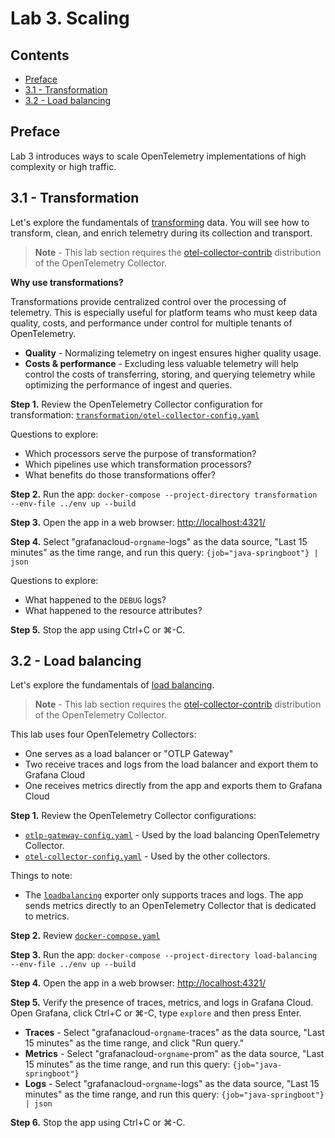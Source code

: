# Lab 3. Scaling

## Contents

* [Preface](#preface)
* [3.1 - Transformation](#3.1-transformation)
* [3.2 - Load balancing](#3.2-load-balancing)


<a name="preface"></a>
## Preface

Lab 3 introduces ways to scale OpenTelemetry implementations of high complexity or high traffic.


<a name="3.1-transformation"></a>
## 3.1 - Transformation

Let's explore the fundamentals of [transforming](https://opentelemetry.io/docs/collector/transforming-telemetry/) data. You will see how to transform, clean, and enrich telemetry during its collection and transport.

> **Note** - This lab section requires the [otel-collector-contrib](https://github.com/open-telemetry/opentelemetry-collector-contrib) distribution of the OpenTelemetry Collector.

**Why use transformations?**

Transformations provide centralized control over the processing of telemetry. This is especially useful for platform teams who must keep data quality, costs, and performance under control for multiple tenants of OpenTelemetry.

* **Quality** - Normalizing telemetry on ingest ensures higher quality usage.
* **Costs & performance** - Excluding less valuable telemetry will help control the costs of transferring, storing, and querying telemetry while optimizing the performance of ingest and queries.

**Step 1.** Review the OpenTelemetry Collector configuration for transformation: [`transformation/otel-collector-config.yaml`](transformation/otel-collector-config.yaml)

Questions to explore:

* Which processors serve the purpose of transformation?
* Which pipelines use which transformation processors?
* What benefits do those transformations offer?

**Step 2.** Run the app: `docker-compose --project-directory transformation --env-file ../env up --build`

**Step 3.** Open the app in a web browser: [http://localhost:4321/](http://localhost:4321/)

**Step 4.** Select "grafanacloud-`orgname`-logs" as the data source, "Last 15 minutes" as the time range, and run this query: `{job="java-springboot"} | json`

Questions to explore:

* What happened to the `DEBUG` logs?
* What happened to the resource attributes?

**Step 5.** Stop the app using Ctrl+C or ⌘-C.


<a name="3.2-load-balancing"></a>
## 3.2 - Load balancing

Let's explore the fundamentals of [load balancing](https://opentelemetry.io/docs/collector/deployment/gateway/).

> **Note** - This lab section requires the [otel-collector-contrib](https://github.com/open-telemetry/opentelemetry-collector-contrib) distribution of the OpenTelemetry Collector.

This lab uses four OpenTelemetry Collectors:

  * One serves as a load balancer or "OTLP Gateway"
  * Two receive traces and logs from the load balancer and export them to Grafana Cloud
  * One receives metrics directly from the app and exports them to Grafana Cloud

**Step 1.** Review the OpenTelemetry Collector configurations:

* [`otlp-gateway-config.yaml`](load-balancing/otlp-gateway-config.yaml) - Used by the load balancing OpenTelemetry Collector.
* [`otel-collector-config.yaml`](load-balancing/otel-collector-config.yaml) - Used by the other collectors.

Things to note:

* The [`loadbalancing`](https://github.com/open-telemetry/opentelemetry-collector-contrib/blob/main/exporter/loadbalancingexporter/README.md) exporter only supports traces and logs. The app sends metrics directly to an OpenTelemetry Collector that is dedicated to metrics.

**Step 2.** Review [`docker-compose.yaml`](load-balancing/docker-compose.yaml)

**Step 3.** Run the app: `docker-compose --project-directory load-balancing --env-file ../env up --build`

**Step 4.** Open the app in a web browser: [http://localhost:4321/](http://localhost:4321/)

**Step 5.** Verify the presence of traces, metrics, and logs in Grafana Cloud. Open Grafana, click Ctrl+C or ⌘-C, type `explore` and then press Enter.

* **Traces** - Select "grafanacloud-`orgname`-traces" as the data source, "Last 15 minutes" as the time range, and click "Run query."
* **Metrics** - Select "grafanacloud-`orgname`-prom" as the data source, "Last 15 minutes" as the time range, and run this query: `{job="java-springboot"}`
* **Logs** - Select "grafanacloud-`orgname`-logs" as the data source, "Last 15 minutes" as the time range, and run this query: `{job="java-springboot"} | json`

**Step 6.** Stop the app using Ctrl+C or ⌘-C.
